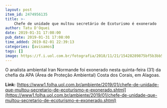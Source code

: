 ```yaml
---
layout: post
item_id: 2474956135
title: >-
    Chefe de unidade que multou secretário de Ecoturismo é exonerado
author: Tatu D'Oquei
date: 2019-01-31 17:08:00
pub_date: 2019-01-31 17:08:00
time_added: 2019-02-01 22:39:13
categories: [avisamos]
tags: []
image: https://f.i.uol.com.br/fotografia/2018/11/21/15428289875bf5b3bb5624b_1542828987_3x2_rt.jpg
---
```


O analista ambiental Iran Normande foi exonerado nesta quinta-feira (31) da chefia da APA (Área de Proteção Ambiental) Costa dos Corais, em Alagoas.

**Link:** [https://www1.folha.uol.com.br/ambiente/2019/01/chefe-de-unidade-que-multou-secretario-de-ecoturismo-e-exonerado.shtml](https://www1.folha.uol.com.br/ambiente/2019/01/chefe-de-unidade-que-multou-secretario-de-ecoturismo-e-exonerado.shtml)

